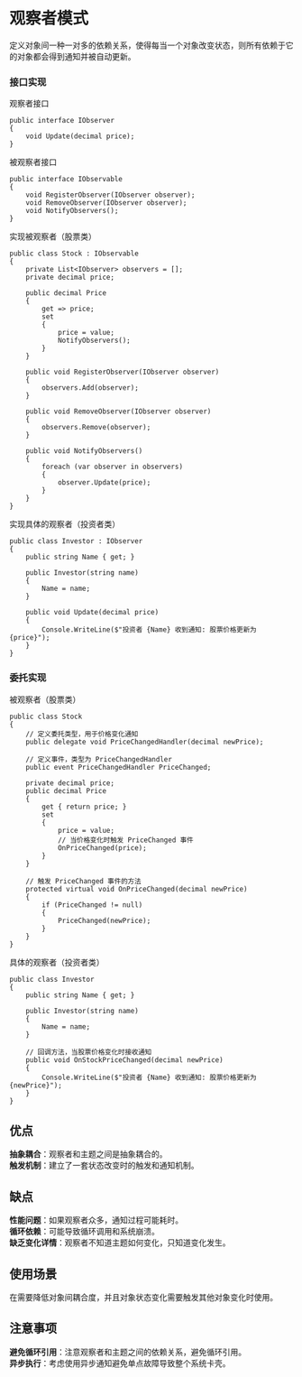 ﻿# 观察者模式
定义对象间一种一对多的依赖关系，使得每当一个对象改变状态，则所有依赖于它的对象都会得到通知并被自动更新。

### 接口实现
观察者接口
```
public interface IObserver
{
    void Update(decimal price);
}
```

被观察者接口
```
public interface IObservable
{
    void RegisterObserver(IObserver observer);
    void RemoveObserver(IObserver observer);
    void NotifyObservers();
}
```

实现被观察者（股票类）
```
public class Stock : IObservable
{
    private List<IObserver> observers = [];
    private decimal price;

    public decimal Price
    {
        get => price;
        set
        {
            price = value;
            NotifyObservers();
        }
    }

    public void RegisterObserver(IObserver observer)
    {
        observers.Add(observer);
    }

    public void RemoveObserver(IObserver observer)
    {
        observers.Remove(observer);
    }

    public void NotifyObservers()
    {
        foreach (var observer in observers)
        {
            observer.Update(price);
        }
    }
}
```

实现具体的观察者（投资者类）
```
public class Investor : IObserver
{
    public string Name { get; }

    public Investor(string name)
    {
        Name = name;
    }

    public void Update(decimal price)
    {
        Console.WriteLine($"投资者 {Name} 收到通知: 股票价格更新为 {price}");
    }
}
```

### 委托实现
被观察者（股票类）
```
public class Stock
{
    // 定义委托类型，用于价格变化通知
    public delegate void PriceChangedHandler(decimal newPrice);

    // 定义事件，类型为 PriceChangedHandler
    public event PriceChangedHandler PriceChanged;

    private decimal price;
    public decimal Price
    {
        get { return price; }
        set
        {
            price = value;
            // 当价格变化时触发 PriceChanged 事件
            OnPriceChanged(price);
        }
    }

    // 触发 PriceChanged 事件的方法
    protected virtual void OnPriceChanged(decimal newPrice)
    {
        if (PriceChanged != null)
        {
            PriceChanged(newPrice);
        }
    }
}
```

具体的观察者（投资者类）
```
public class Investor
{
    public string Name { get; }

    public Investor(string name)
    {
        Name = name;
    }

    // 回调方法，当股票价格变化时接收通知
    public void OnStockPriceChanged(decimal newPrice)
    {
        Console.WriteLine($"投资者 {Name} 收到通知: 股票价格更新为 {newPrice}");
    }
}
```

## 优点
**抽象耦合**：观察者和主题之间是抽象耦合的。  
**触发机制**：建立了一套状态改变时的触发和通知机制。

## 缺点
**性能问题**：如果观察者众多，通知过程可能耗时。  
**循环依赖**：可能导致循环调用和系统崩溃。  
**缺乏变化详情**：观察者不知道主题如何变化，只知道变化发生。

## 使用场景
在需要降低对象间耦合度，并且对象状态变化需要触发其他对象变化时使用。

## 注意事项
**避免循环引用**：注意观察者和主题之间的依赖关系，避免循环引用。  
**异步执行**：考虑使用异步通知避免单点故障导致整个系统卡壳。